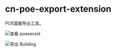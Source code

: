 # cn-poe-export-extension

POE国服导出工具。

![查看 poesessid](https://github.com/me1ting/cn-poe-export-extension/blob/master/previews/exporter.png?raw=true "查看 poesessid")

![导出 Building](https://github.com/me1ting/cn-poe-export-extension/blob/master/previews/popup.png?raw=true "导出 Building")
